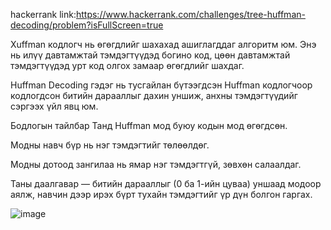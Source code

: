 hackerrank link:https://www.hackerrank.com/challenges/tree-huffman-decoding/problem?isFullScreen=true

Хuffman кодлогч нь өгөгдлийг шахахад ашиглагддаг алгоритм юм. Энэ нь илүү давтамжтай тэмдэгтүүдэд богино код, цөөн давтамжтай тэмдэгтүүдэд урт код олгох замаар өгөгдлийг шахдаг.

Huffman Decoding гэдэг нь тусгайлан бүтээгдсэн Huffman кодлогчоор кодлогдсон битийн дарааллыг дахин уншиж, анхны тэмдэгтүүдийг сэргээх үйл явц юм.

Бодлогын тайлбар
Танд Huffman мод буюу кодын мод өгөгдсөн.

Модны навч бүр нь нэг тэмдэгтийг төлөөлдөг.

Модны дотоод зангилаа нь ямар нэг тэмдэгтгүй, зөвхөн салаалдаг.

Таны даалгавар — битийн дарааллыг (0 ба 1-ийн цуваа) уншаад модоор аялж, навчин дээр ирэх бүрт тухайн тэмдэгтийг үр дүн болгон гаргах.

![image](https://github.com/user-attachments/assets/888ab561-a297-40a6-a5a1-dba8e8384bbe)
